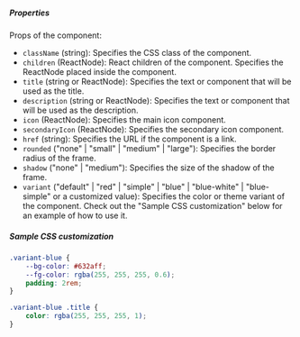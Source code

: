 ##### Properties

Props of the component:

- `className` (string): Specifies the CSS class of the component.
- `children` (ReactNode): React children of the component. Specifies the ReactNode placed inside the component.
- `title` (string or ReactNode): Specifies the text or component that will be used as the title.
- `description` (string or ReactNode): Specifies the text or component that will be used as the description.
- `icon` (ReactNode): Specifies the main icon component.
- `secondaryIcon` (ReactNode): Specifies the secondary icon component.
- `href` (string): Specifies the URL if the component is a link.
- `rounded` ("none" | "small" | "medium" | "large"): Specifies the border radius of the frame.
- `shadow` ("none" | "medium"): Specifies the size of the shadow of the frame.
- `variant` ("default" | "red" | "simple" | "blue" | "blue-white" | "blue-simple" or a customized value): Specifies the color or theme variant of the component. Check out the "Sample CSS customization" below for an example of how to use it.

##### Sample CSS customization

```css
.variant-blue {
    --bg-color: #632aff;
    --fg-color: rgba(255, 255, 255, 0.6);
    padding: 2rem;
}

.variant-blue .title {
    color: rgba(255, 255, 255, 1);
}
```
